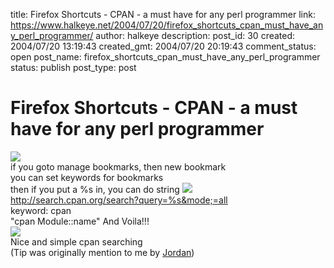 title: Firefox Shortcuts - CPAN - a must have for any perl programmer
link: https://www.halkeye.net/2004/07/20/firefox_shortcuts_cpan_must_have_any_perl_programmer/
author: halkeye
description: 
post_id: 30
created: 2004/07/20 13:19:43
created_gmt: 2004/07/20 20:19:43
comment_status: open
post_name: firefox_shortcuts_cpan_must_have_any_perl_programmer
status: publish
post_type: post

# Firefox Shortcuts - CPAN - a must have for any perl programmer

![](http://www.halkeye.net/img/blog/tips/bookmarks1.jpg)  
if you goto manage bookmarks, then new bookmark  
you can set keywords for bookmarks  
then if you put a %s in, you can do  string ![](http://www.halkeye.net/img/blog/tips/bookmarks2.jpg)  
http://search.cpan.org/search?query=%s&mode;=all  
keyword: cpan  
"cpan Module::name" And Voila!!!  
![](http://www.halkeye.net/img/blog/tips/bookmarks3.jpg)  
Nice and simple cpan searching   
(Tip was originally mention to me by [Jordan](http://j0rd.ath.cx))